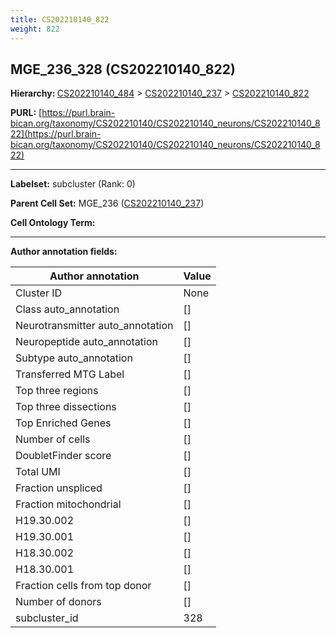```yaml
---
title: CS202210140_822
weight: 822
---
```

## MGE_236_328 (CS202210140_822)
<b>Hierarchy: </b>
[CS202210140_484](../CS202210140_484) >
[CS202210140_237](../CS202210140_237) >
[CS202210140_822](../CS202210140_822)

**PURL:** [https://purl.brain-bican.org/taxonomy/CS202210140/CS202210140_neurons/CS202210140_822](https://purl.brain-bican.org/taxonomy/CS202210140/CS202210140_neurons/CS202210140_822)

---


**Labelset:** subcluster (Rank: 0)

**Parent Cell Set:** MGE_236 ([CS202210140_237](../CS202210140_237))



**Cell Ontology Term:** 

[MARKER GENES.]: #


---

[TRANSFERRED ANNOTATIONS.]: #


[AUTHOR ANNOTATION FIELDS.]: #


**Author annotation fields:**

| Author annotation | Value |
|-------------------|-------|
|Cluster ID|None|
|Class auto_annotation|[]|
|Neurotransmitter auto_annotation|[]|
|Neuropeptide auto_annotation|[]|
|Subtype auto_annotation|[]|
|Transferred MTG Label|[]|
|Top three regions|[]|
|Top three dissections|[]|
|Top Enriched Genes|[]|
|Number of cells|[]|
|DoubletFinder score|[]|
|Total UMI|[]|
|Fraction unspliced|[]|
|Fraction mitochondrial|[]|
|H19.30.002|[]|
|H19.30.001|[]|
|H18.30.002|[]|
|H18.30.001|[]|
|Fraction cells from top donor|[]|
|Number of donors|[]|
|subcluster_id|328|
